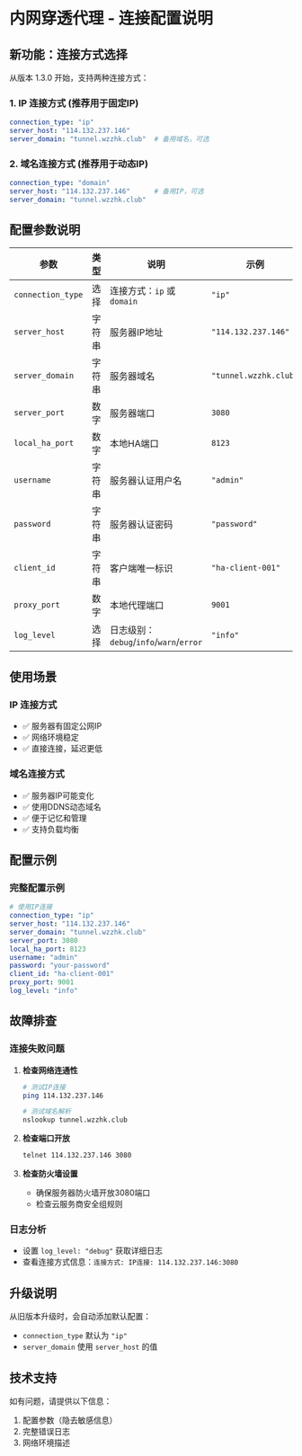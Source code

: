 # 内网穿透代理 - 连接配置说明

## 新功能：连接方式选择

从版本 1.3.0 开始，支持两种连接方式：

### 1. IP 连接方式 (推荐用于固定IP)
```yaml
connection_type: "ip"
server_host: "114.132.237.146"
server_domain: "tunnel.wzzhk.club"  # 备用域名，可选
```

### 2. 域名连接方式 (推荐用于动态IP)
```yaml
connection_type: "domain"
server_host: "114.132.237.146"      # 备用IP，可选  
server_domain: "tunnel.wzzhk.club"
```

## 配置参数说明

| 参数 | 类型 | 说明 | 示例 |
|------|------|------|------|
| `connection_type` | 选择 | 连接方式：`ip` 或 `domain` | `"ip"` |
| `server_host` | 字符串 | 服务器IP地址 | `"114.132.237.146"` |
| `server_domain` | 字符串 | 服务器域名 | `"tunnel.wzzhk.club"` |
| `server_port` | 数字 | 服务器端口 | `3080` |
| `local_ha_port` | 数字 | 本地HA端口 | `8123` |
| `username` | 字符串 | 服务器认证用户名 | `"admin"` |
| `password` | 字符串 | 服务器认证密码 | `"password"` |
| `client_id` | 字符串 | 客户端唯一标识 | `"ha-client-001"` |
| `proxy_port` | 数字 | 本地代理端口 | `9001` |
| `log_level` | 选择 | 日志级别：`debug`/`info`/`warn`/`error` | `"info"` |

## 使用场景

### IP 连接方式
- ✅ 服务器有固定公网IP
- ✅ 网络环境稳定
- ✅ 直接连接，延迟更低

### 域名连接方式  
- ✅ 服务器IP可能变化
- ✅ 使用DDNS动态域名
- ✅ 便于记忆和管理
- ✅ 支持负载均衡

## 配置示例

### 完整配置示例
```yaml
# 使用IP连接
connection_type: "ip"
server_host: "114.132.237.146" 
server_domain: "tunnel.wzzhk.club"
server_port: 3080
local_ha_port: 8123
username: "admin"
password: "your-password"
client_id: "ha-client-001"
proxy_port: 9001
log_level: "info"
```

## 故障排查

### 连接失败问题
1. **检查网络连通性**
   ```bash
   # 测试IP连接
   ping 114.132.237.146
   
   # 测试域名解析
   nslookup tunnel.wzzhk.club
   ```

2. **检查端口开放**
   ```bash
   telnet 114.132.237.146 3080
   ```

3. **检查防火墙设置**
   - 确保服务器防火墙开放3080端口
   - 检查云服务商安全组规则

### 日志分析
- 设置 `log_level: "debug"` 获取详细日志
- 查看连接方式信息：`连接方式: IP连接: 114.132.237.146:3080`

## 升级说明

从旧版本升级时，会自动添加默认配置：
- `connection_type` 默认为 `"ip"`
- `server_domain` 使用 `server_host` 的值

## 技术支持

如有问题，请提供以下信息：
1. 配置参数（隐去敏感信息）
2. 完整错误日志
3. 网络环境描述
